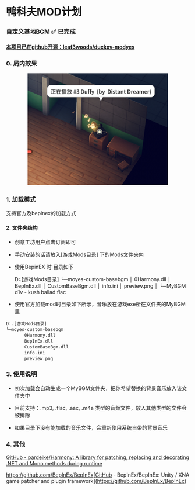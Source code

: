 # 鸭科夫MOD计划

### 自定义基地BGM ✅ 已完成

#### [本项目已在github开源：leaf3woods/duckov-modyes](https://github.com/leaf3woods/duckov-modyes)

### 0. 局内效果

<center>
   <img src="doc\modbgm.png" alt="局内效果预览">
</center>

### 1. 加载模式

支持官方及bepinex的加载方式



#### 2. 文件夹结构

* 创意工坊用户点击订阅即可

* 手动安装的话请放入[游戏Mods目录] 下的Mods文件夹内

* 使用BepinEX 时 目录如下

    D:.[游戏Mods目录]
    └─moyes-custom-basebgm
        │  0Harmony.dll
        │  BepInEx.dll
        │  CustomBaseBgm.dll
        │  info.ini
        │  preview.png
        │
        └─MyBGM
                d1v - kush ballad.flac

* 使用官方加载mod时目录如下所示，音乐放在游戏exe所在文件夹的MyBGM里

```shell
D:.[游戏Mods目录]
└─moyes-custom-basebgm
       0Harmony.dll
       BepInEx.dll
       CustomBaseBgm.dll
       info.ini
       preview.png
```



### 3. 使用说明

* 初次加载会自动生成一个MyBGM文件夹，把你希望替换的背景音乐放入该文件夹中

* 目前支持：.mp3,  .flac,  .aac,  .m4a 类型的音频文件，放入其他类型的文件会被排除

* 如果目录下没有能加载的音乐文件，会重新使用系统自带的背景音乐
  
  

### 4. 其他

[GitHub - pardeike/Harmony: A library for patching, replacing and decorating .NET and Mono methods during runtime](https://github.com/pardeike/Harmony)

https://github.com/BepInEx/BepInEx[GitHub - BepInEx/BepInEx: Unity / XNA game patcher and plugin framework](https://github.com/BepInEx/BepInEx)


